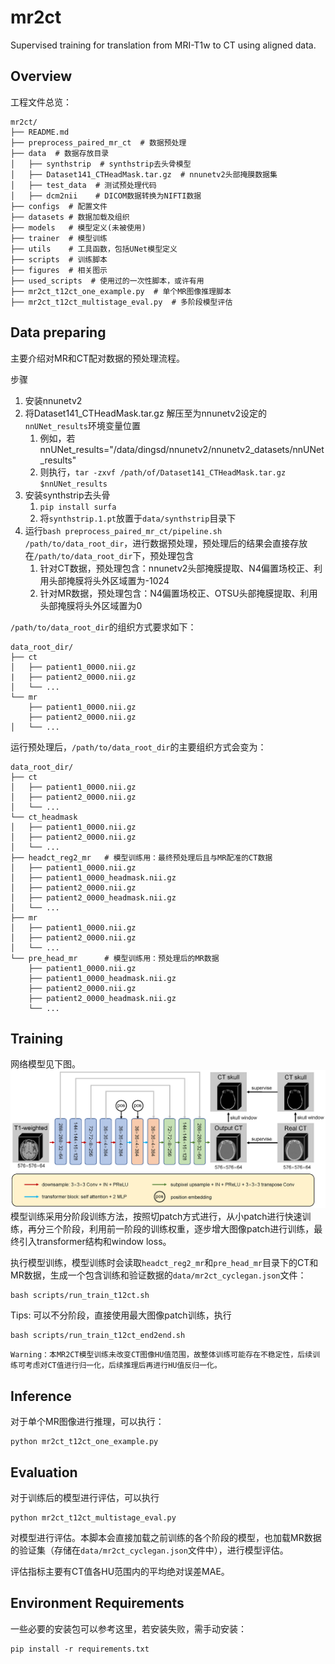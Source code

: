 # mr2ct
Supervised training for translation from MRI-T1w to CT using aligned data.

## Overview
工程文件总览：
```
mr2ct/
├── README.md
├── preprocess_paired_mr_ct  # 数据预处理
├── data  # 数据存放目录
│   ├── synthstrip  # synthstrip去头骨模型
│   ├── Dataset141_CTHeadMask.tar.gz  # nnunetv2头部掩膜数据集
│   ├── test_data  # 测试预处理代码
│   ├── dcm2nii    # DICOM数据转换为NIFTI数据
├── configs  # 配置文件
├── datasets # 数据加载及组织
├── models   # 模型定义(未被使用)
├── trainer  # 模型训练
├── utils    # 工具函数，包括UNet模型定义
├── scripts  # 训练脚本
├── figures  # 相关图示
├── used_scripts  # 使用过的一次性脚本，或许有用
├── mr2ct_t12ct_one_example.py  # 单个MR图像推理脚本
├── mr2ct_t12ct_multistage_eval.py  # 多阶段模型评估
```

## Data preparing
主要介绍对MR和CT配对数据的预处理流程。

步骤
1. 安装nnunetv2
2. 将Dataset141_CTHeadMask.tar.gz 解压至为nnunetv2设定的`nnUNet_results`环境变量位置
   1. 例如，若nnUNet_results="/data/dingsd/nnunetv2/nnunetv2_datasets/nnUNet_results"
   2. 则执行，`tar -zxvf /path/of/Dataset141_CTHeadMask.tar.gz $nnUNet_results`
3. 安装synthstrip去头骨
   1. `pip install surfa`
   2. 将`synthstrip.1.pt`放置于`data/synthstrip`目录下
4. 运行`bash preprocess_paired_mr_ct/pipeline.sh /path/to/data_root_dir`，进行数据预处理，预处理后的结果会直接存放在`/path/to/data_root_dir`下，预处理包含
   1. 针对CT数据，预处理包含：nnunetv2头部掩膜提取、N4偏置场校正、利用头部掩膜将头外区域置为-1024
   2. 针对MR数据，预处理包含：N4偏置场校正、OTSU头部掩膜提取、利用头部掩膜将头外区域置为0


`/path/to/data_root_dir`的组织方式要求如下：
```
data_root_dir/
├── ct
│   ├── patient1_0000.nii.gz
|   ├── patient2_0000.nii.gz
│   └── ...
└── mr
    ├── patient1_0000.nii.gz
    ├── patient2_0000.nii.gz
│   └── ...
```
运行预处理后，`/path/to/data_root_dir`的主要组织方式会变为：
```
data_root_dir/
├── ct
│   ├── patient1_0000.nii.gz
│   ├── patient2_0000.nii.gz
│   └── ...
└── ct_headmask
│   ├── patient1_0000.nii.gz
│   ├── patient2_0000.nii.gz
│   └── ...
├── headct_reg2_mr   # 模型训练用：最终预处理后且与MR配准的CT数据
│   ├── patient1_0000.nii.gz
│   ├── patient1_0000_headmask.nii.gz
│   ├── patient2_0000.nii.gz
│   ├── patient2_0000_headmask.nii.gz
│   └── ...
├── mr
│   ├── patient1_0000.nii.gz
│   ├── patient2_0000.nii.gz
│   └── ...
└── pre_head_mr      # 模型训练用：预处理后的MR数据
    ├── patient1_0000.nii.gz
    ├── patient1_0000_headmask.nii.gz
    ├── patient2_0000.nii.gz
    ├── patient2_0000_headmask.nii.gz
    └── ...
```


## Training
网络模型见下图。
![figure](figures/cyclegan_mr2ct_supervise.png)
模型训练采用分阶段训练方法，按照切patch方式进行，从小patch进行快速训练，再分三个阶段，利用前一阶段的训练权重，逐步增大图像patch进行训练，最终引入transformer结构和window loss。

执行模型训练，模型训练时会读取`headct_reg2_mr`和`pre_head_mr`目录下的CT和MR数据，生成一个包含训练和验证数据的`data/mr2ct_cyclegan.json`文件：
```
bash scripts/run_train_t12ct.sh
```

Tips: 可以不分阶段，直接使用最大图像patch训练，执行
```
bash scripts/run_train_t12ct_end2end.sh
```

```
Warning：本MR2CT模型训练未改变CT图像HU值范围，故整体训练可能存在不稳定性，后续训练可考虑对CT值进行归一化，后续推理后再进行HU值反归一化。
```

## Inference
对于单个MR图像进行推理，可以执行：
```
python mr2ct_t12ct_one_example.py
```

## Evaluation
对于训练后的模型进行评估，可以执行
```
python mr2ct_t12ct_multistage_eval.py
```
对模型进行评估。本脚本会直接加载之前训练的各个阶段的模型，也加载MR数据的验证集（存储在`data/mr2ct_cyclegan.json`文件中），进行模型评估。

评估指标主要有CT值各HU范围内的平均绝对误差MAE。


## Environment Requirements
一些必要的安装包可以参考这里，若安装失败，需手动安装：
```
pip install -r requirements.txt
```